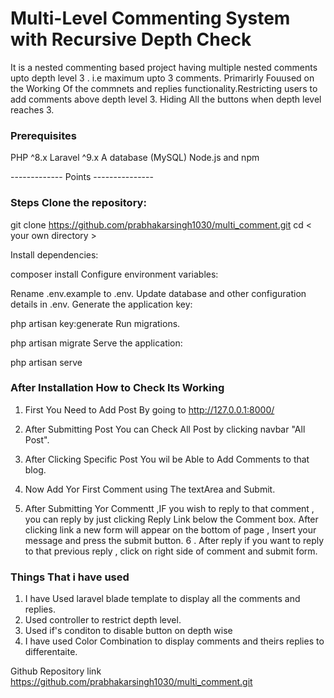 # Multi-Level Commenting System with Recursive Depth Check

It is a nested commenting based project having multiple nested comments upto depth level 3 . i.e maximum upto 3 comments.
Primarirly Fouused on the Working Of the commnets and replies functionality.Restricting users to add comments above depth level 3.
Hiding All the buttons when depth level reaches 3.



###  Prerequisites
PHP ^8.x
Laravel ^9.x
A database (MySQL)
Node.js and npm

 

------------- Points ---------------

### Steps Clone the repository:

git clone <https://github.com/prabhakarsingh1030/multi_comment.git>
 cd < your own directory > 

 Install dependencies:

composer install Configure environment variables:

Rename .env.example to .env. Update database and other configuration details in .env. Generate the application key:

php artisan key:generate Run migrations.

php artisan migrate Serve the application:

php artisan serve

### After Installation How to Check Its Working

1. First You Need to Add Post By going to
http://127.0.0.1:8000/

2. After Submitting Post You can Check All Post by clicking navbar "All Post".

3. After Clicking Specific Post You wil be Able to Add Comments to that blog.

4. Now Add Yor First Comment using The textArea and Submit.

5. After Submitting Yor Commentt ,IF you wish to reply to that comment , you can reply by just clicking Reply Link below the Comment box. After clicking link  a new form will appear on the bottom of page , Insert your message and press the submit button.
6 . After reply if you want to reply to that previous reply , click  on right side of comment and submit form.


### Things That i have used 
1. I have Used laravel  blade template to display all the comments and replies.
2. Used controller to restrict depth level. 
3.  Used if's conditon to disable button on depth wise 
4. I have used Color Combination to display comments and theirs replies to differentaite.


Github Repository link
https://github.com/prabhakarsingh1030/multi_comment.git